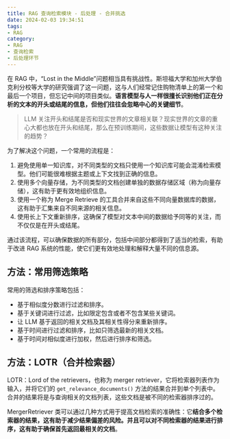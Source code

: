 ```yaml
---
title: RAG 查询检索模块 - 后处理 - 合并挑选
date: 2024-02-03 19:34:51
tags:
- RAG
category:
- RAG
- 查询检索
- 后处理环节
---
```


在 RAG 中，“Lost in the Middle”问题相当具有挑战性。斯坦福大学和加州大学伯克利分校等大学的研究强调了这一问题，这与人们经常记住购物清单上的第一个和最后一个项目，但忘记中间的项目类似。**语言模型与人一样很擅长识别他们正在分析的文本的开头或结尾的信息，但他们往往会忽略中心的关键细节**。

> LLM 关注开头和结尾是否和现实世界的文章相关联？现实世界的文章的重心大都也放在开头和结尾，那么在预训练期间，这些数据让模型有这种关注的趋势？

为了解决这个问题，一个常用的流程是：

1. 避免使用单一知识库，对不同类型的文档只使用一个知识库可能会混淆检索模型。他们可能很难根据主题或上下文找到正确的信息。
2. 使用多个向量存储，为不同类型的文档创建单独的数据存储区域（称为向量存储），这有助于更有效地组织信息。
3. 使用一个称为 Merge Retrieve 的工具合并来自这些不同向量数据库的数据，这有助于汇集来自不同来源的相关信息。
4. 使用长上下文重新排序，这确保了模型对文本中间的数据给予同等的关注，而不仅仅是在开头或结尾。

通过该流程，可以确保数据的所有部分，包括中间部分都得到了适当的检索，有助于改进 RAG 系统的性能，使它们更有效地处理和解释大量不同的信息源。

## 方法：常用筛选策略

常用的筛选和排序策略包括：

- 基于相似度分数进行过滤和排序。
- 基于关键词进行过滤，比如限定包含或者不包含某些关键词。
- 让 LLM 基于返回的相关文档及其相关性得分来重新排序。
- 基于时间进行过滤和排序，比如只筛选最新的相关文档。
- 基于时间对相似度进行加权，然后进行排序和筛选。

## 方法：LOTR（合并检索器）

LOTR：Lord of the retrievers，也称为 merger retriever，它将检索器列表作为输入，并将它们的 `get_relevance_documents()` 方法的结果合并到单个列表中。合并的结果将是与查询相关的文档列表，这些文档是被不同的检索器排序过的。

MergerRetriever 类可以通过几种方式用于提高文档检索的准确性：它**结合多个检索器的结果，这有助于减少结果偏差的风险。并且可以对不同检索器的结果进行排序，这有助于确保首先返回最相关的文档**。
